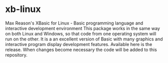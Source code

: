 # xb-linux
Max Reason's XBasic for Linux - Basic programming language and interactive development environment
This package works in the same way on both Linux and Windows, so that code from one operating system will run on the other.
It is a an excellent version of Basic with many graphics and interactive program display development features.
Available here is the release. When changes become necessary the code will be added to this repository.
